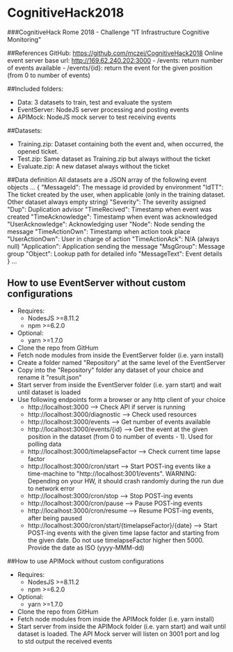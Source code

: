 # CognitiveHack2018
###CognitiveHack Rome 2018 - Challenge "IT Infrastructure Cognitive Monitoring"

##References
GitHub: https://github.com/mczei/CognitiveHack2018
Online event server base url: http://169.62.240.202:3000
	- /events: return number of events available
	- /events/{id}: return the event for the given position (from 0 to number of events)


##Included folders:
- Data: 3 datasets to train, test and evaluate the system
- EventServer: NodeJS server processing and posting events
- APIMock: NodeJS mock server to test receiving events

##Datasets:
- Training.zip: Dataset containing both the event and, when occurred, the opened ticket.
- Test.zip: Same dataset as Training.zip but always without the ticket
- Evaluate.zip: A new dataset always without the ticket

##Data definition
All datasets are a JSON array of the following event objects
...
{
	"MessageId": The message id provided by environment
	"IdTT": The ticket created by the user, when applicable (only in the training dataset. Other dataset always empty string)
	"Severity": The severity assigned
	"Dup": Duplication advisor
	"TimeRecived": Timestamp when event was created
	"TimeAcknowledge": Timestamp when event was acknowledged
	"UserAcknowledge": Acknowledging user
	"Node": Node sending the message
	"TimeActionOwn": Timestamp when action took place
	"UserActionOwn": User in charge of action
	"TimeActionAck": N/A (always null)
	"Application": Application sending the message
	"MsgGroup": Message group
	"Object": Lookup path for detailed info
	"MessageText": Event details
}
...

## How to use EventServer without custom configurations
 - Requires: 
   - NodesJS >=8.11.2
   - npm >=6.2.0
 - Optional: 
   - yarn >=1.7.0
 - Clone the repo from GitHum
 - Fetch node modules from inside the EventServer folder (i.e. yarn install)
 - Create a folder named "Repository" at the same level of the EventServer
 - Copy into the "Repository" folder any dataset of your choice and rename it "result.json"
 - Start server from inside the EventServer folder (i.e. yarn start) and wait until dataset is loaded
 - Use following endpoints form a browser or any http client of your choice
   - http://localhost:3000 --> Check API if server is running
   - http://localhost:3000/diagnostic --> Check used resources
   - http://localhost:3000/events --> Get number of events available
   - http://localhost:3000/events/{id} --> Get the event at the given position in the dataset (from 0 to number of events - 1). Used for polling data
   - http://localhost:3000/timelapseFactor --> Check current time lapse factor
   - http://localhost:3000/cron/start --> Start POST-ing events like a time-machine to "http://localhost:3001/events". WARNING: Depending on your HW, it should crash randomly during the run due to network error
   - http://localhost:3000/cron/stop --> Stop POST-ing events
   - http://localhost:3000/cron/pause --> Pause POST-ing events
   - http://localhost:3000/cron/resume --> Resume POST-ing events, after being paused
   - http://localhost:3000/cron/start/{timelapseFactor}/{date} --> Start POST-ing events with the given time lapse factor and starting from the given date. Do not use timelapseFactor higher then 5000. Provide the date as ISO (yyyy-MMM-dd)


##How to use APIMock without custom configurations
 - Requires: 
   - NodesJS >=8.11.2
   - npm >=6.2.0
 - Optional: 
   - yarn >=1.7.0
 - Clone the repo from GitHum
 - Fetch node modules from inside the APIMock folder (i.e. yarn install)
 - Start server from inside the APIMock folder (i.e. yarn start) and wait until dataset is loaded. The API Mock server will listen on 3001 port and log to std output the received events
